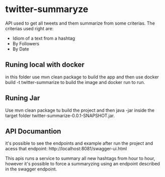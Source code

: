 # twitter-summaryze

API used to get all tweets and them summarize from some criterias.
The criterias used right are:
- Idiom of a text from a hashtag
- By Followers
- By Date

## Runing local with docker

in this folder use mvn clean package to build the app and then use docker build -t twitter-summarize to build the image and docker run to run.

## Runing Jar

Use mvn clean package tu build the project and then java -jar inside the target folder twitter-summarize-0.0.1-SNAPSHOT.jar.

## API Documantion
it's possible to see the endpoints and example after run the project and acess that endpoint:
http://localhost:8081/swagger-ui.html

This apis runs a service to summary all new hashtags from hour to hour, however it's possible to force a summaryzing using an endpoint described in the swagger endpoint.
